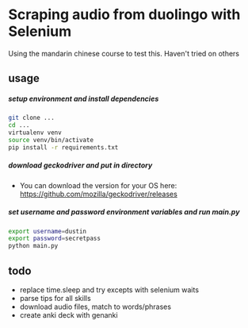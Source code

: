 # Scraping audio from duolingo with Selenium

Using the mandarin chinese course to test this. Haven't tried on others

## usage
##### setup environment and install dependencies
```bash
git clone ...
cd ...
virtualenv venv
source venv/bin/activate
pip install -r requirements.txt
```

##### download geckodriver and put in directory
* You can download the version for your OS here: https://github.com/mozilla/geckodriver/releases

##### set username and password environment variables and run main.py
```bash
export username=dustin
export password=secretpass
python main.py
```

## todo
* replace time.sleep and try excepts with selenium waits
* parse tips for all skills
* download audio files, match to words/phrases
* create anki deck with genanki